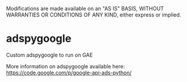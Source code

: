 Modifications are made available on an "AS IS" BASIS,
WITHOUT WARRANTIES OR CONDITIONS OF ANY KIND, either express or implied.

adspygoogle
===========

Custom adspygoogle to run on GAE

More information on adspygoogle available here:
https://code.google.com/p/google-api-ads-python/